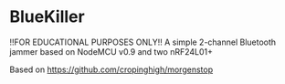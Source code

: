 # BlueKiller
!!FOR EDUCATIONAL PURPOSES ONLY!!
A simple 2-channel Bluetooth jammer based on NodeMCU v0.9 and two nRF24L01+  

Based on  https://github.com/cropinghigh/morgenstop
